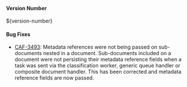 #### Version Number
${version-number}

#### Bug Fixes
- [CAF-3493](CAF-3493): Metadata references were not being passed on sub-documents nested in a document.
    Sub-documents included on a document were not persisting their metadata reference fields when a task was sent via the classification worker, generic queue handler or composite document handler. This has been corrected and metadata reference fields are now passed.
